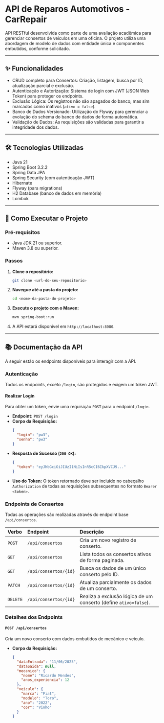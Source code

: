 # API de Reparos Automotivos - CarRepair

API RESTful desenvolvida como parte de uma avaliação acadêmica para gerenciar consertos de veículos em uma oficina. O projeto utiliza uma abordagem de modelo de dados com entidade única e componentes embutidos, conforme solicitado.

---

## ✨ Funcionalidades

- CRUD completo para Consertos: Criação, listagem, busca por ID, atualização parcial e exclusão.
- Autenticação e Autorização: Sistema de login com JWT (JSON Web Token) para proteger os endpoints.
- Exclusão Lógica: Os registros não são apagados do banco, mas sim marcados como inativos (`ativo = false`).
- Banco de Dados Versionado: Utilização do Flyway para gerenciar a evolução do schema do banco de dados de forma automática.
- Validação de Dados: As requisições são validadas para garantir a integridade dos dados.

---

## 🛠️ Tecnologias Utilizadas

- Java 21
- Spring Boot 3.2.2
- Spring Data JPA
- Spring Security (com autenticação JWT)
- Hibernate
- Flyway (para migrations)
- H2 Database (banco de dados em memória)
- Lombok

---

## 🚀 Como Executar o Projeto

### Pré-requisitos
- Java JDK 21 ou superior.
- Maven 3.8 ou superior.

### Passos
1.  **Clone o repositório:**
    ```bash
    git clone <url-do-seu-repositorio>
    ```
2.  **Navegue até a pasta do projeto:**
    ```bash
    cd <nome-da-pasta-do-projeto>
    ```
3.  **Execute o projeto com o Maven:**
    ```bash
    mvn spring-boot:run
    ```
4.  A API estará disponível em `http://localhost:8080`.

---

## 📚 Documentação da API

A seguir estão os endpoints disponíveis para interagir com a API.

### Autenticação
Todos os endpoints, exceto `/login`, são protegidos e exigem um token JWT.

#### **Realizar Login**
Para obter um token, envie uma requisição `POST` para o endpoint `/login`.

* **Endpoint:** `POST /login`
* **Corpo da Requisição:**
    ```json
    {
      "login": "pw3",
      "senha": "pw3"
    }
    ```
* **Resposta de Sucesso (`200 OK`):**
    ```json
    {
      "token": "eyJhbGciOiJIUzI1NiIsInR5cCI6IkpXVCJ9..."
    }
    ```
* **Uso do Token:** O token retornado deve ser incluído no cabeçalho `Authorization` de todas as requisições subsequentes no formato `Bearer <token>`.

### Endpoints de Consertos
Todas as operações são realizadas através do endpoint base `/api/consertos`.

| Verbo | Endpoint | Descrição |
| :--- | :--- | :--- |
| `POST` | `/api/consertos` | Cria um novo registro de conserto. |
| `GET` | `/api/consertos` | Lista todos os consertos ativos de forma paginada. |
| `GET` | `/api/consertos/{id}` | Busca os dados de um único conserto pelo ID. |
| `PATCH` | `/api/consertos/{id}` | Atualiza parcialmente os dados de um conserto. |
| `DELETE`| `/api/consertos/{id}` | Realiza a exclusão lógica de um conserto (define `ativo=false`).|

### Detalhes dos Endpoints

#### `POST /api/consertos`
Cria um novo conserto com dados embutidos de mecânico e veículo.

* **Corpo da Requisição:**
    ```json
    {
      "dataEntrada": "11/06/2025",
      "dataSaida": null,
      "mecanico": {
        "nome": "Ricardo Mendes",
        "anos_experiencia": 12
      },
      "veiculo": {
        "marca": "Fiat",
        "modelo": "Toro",
        "ano": "2022",
        "cor": "Vinho"
      }
    }
    ```
